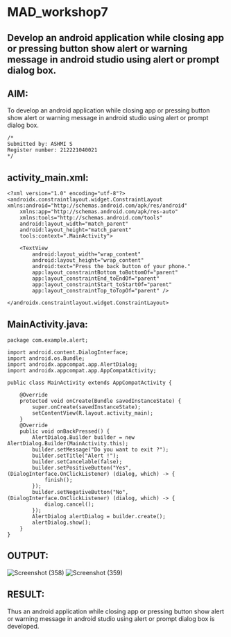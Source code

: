 # MAD_workshop7

## Develop an android application while closing app or pressing button show alert or warning message in android studio using alert or prompt dialog box.

## AIM:
To develop an android application while closing app or pressing button show alert or warning message in android studio using alert or prompt dialog box.
```
/*
Submitted by: ASHMI S
Register number: 212221040021
*/
```
## activity_main.xml:
```
<?xml version="1.0" encoding="utf-8"?>
<androidx.constraintlayout.widget.ConstraintLayout xmlns:android="http://schemas.android.com/apk/res/android"
    xmlns:app="http://schemas.android.com/apk/res-auto"
    xmlns:tools="http://schemas.android.com/tools"
    android:layout_width="match_parent"
    android:layout_height="match_parent"
    tools:context=".MainActivity">

    <TextView
        android:layout_width="wrap_content"
        android:layout_height="wrap_content"
        android:text="Press the back button of your phone."
        app:layout_constraintBottom_toBottomOf="parent"
        app:layout_constraintEnd_toEndOf="parent"
        app:layout_constraintStart_toStartOf="parent"
        app:layout_constraintTop_toTopOf="parent" />

</androidx.constraintlayout.widget.ConstraintLayout>
```
## MainActivity.java:
```
package com.example.alert;

import android.content.DialogInterface;
import android.os.Bundle;
import androidx.appcompat.app.AlertDialog;
import androidx.appcompat.app.AppCompatActivity;

public class MainActivity extends AppCompatActivity {

    @Override
    protected void onCreate(Bundle savedInstanceState) {
        super.onCreate(savedInstanceState);
        setContentView(R.layout.activity_main);
    }
    @Override
    public void onBackPressed() {
        AlertDialog.Builder builder = new AlertDialog.Builder(MainActivity.this);
        builder.setMessage("Do you want to exit ?");
        builder.setTitle("Alert !");
        builder.setCancelable(false);
        builder.setPositiveButton("Yes", (DialogInterface.OnClickListener) (dialog, which) -> {
            finish();
        });
        builder.setNegativeButton("No", (DialogInterface.OnClickListener) (dialog, which) -> {
            dialog.cancel();
        });
        AlertDialog alertDialog = builder.create();
        alertDialog.show();
    }
}

```

## OUTPUT:
![Screenshot (358)](https://github.com/ashmistalin/MAD--Workshop5/assets/103128410/f1f727aa-47f4-4634-87d6-4c2b8f3e0179)
![Screenshot (359)](https://github.com/ashmistalin/MAD--Workshop5/assets/103128410/55acfc53-8fba-41cd-9735-6375f007f0a5)


## RESULT:
Thus an android application while closing app or pressing button show alert or warning message in android studio using alert or prompt dialog box is developed.
 
